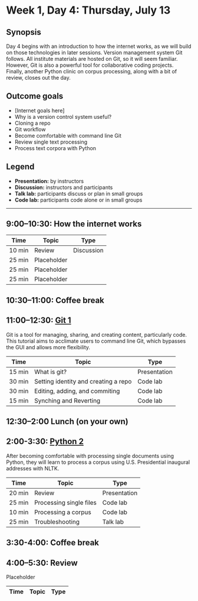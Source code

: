 # Week 1, Day 4: Thursday, July 13

## Synopsis

Day 4 begins with an introduction to how the internet works, as we will build on those technologies in later sessions.  Version management system Git follows.  All institute materials are hosted on Git, so it will seem familiar.  However, Git is also a powerful tool for collaborative coding projects.  Finally, another Python clinic on corpus processing, along with a bit of review, closes out the day.  

## Outcome goals
* [Internet goals here]
* Why is a version control system useful?
* Cloning a repo
* Git workflow
* Become comfortable with command line Git
* Review single text processing
* Process text corpora with Python

## Legend

* **Presentation:** by instructors
* **Discussion:** instructors and participants
* **Talk lab:** participants discuss or plan in small groups
* **Code lab:** participants code alone or in small groups

______

## 9:00–10:30: How the internet works


Time | Topic | Type
---- | ----  | ----
10 min | Review | Discussion
25 min | Placeholder | 
25 min | Placeholder | 
25 min | Placeholder | 

## 10:30–11:00: Coffee break

## 11:00–12:30: [Git 1](git_tutorial.md)

Git is a tool for managing, sharing, and creating content, particularly code.  This tutorial aims to acclimate users to command line Git, which bypasses the GUI and allows more flexibility.

Time | Topic | Type
---- | ----  | ----
15 min | What is git? | Presentation
30 min | Setting identity and creating a repo | Code lab
30 min | Editing, adding, and commiting | Code lab
15 min | Synching and Reverting | Code lab

## 12:30–2:00 Lunch (on your own)

## 2:00-3:30: [Python 2](Python%20Clinic%20Day%202.ipynb)

After becoming comfortable with processing single documents using Python, they will learn to process a corpus using U.S. Presidential inaugural addresses with NLTK.

Time | Topic | Type
---- | ---- | ----
20 min | Review | Presentation
25 min | Processing single files | Code lab
10 min | Processing a corpus | Code lab
25 min | Troubleshooting | Talk lab

## 3:30-4:00: Coffee break

## 4:00–5:30: Review

Placeholder

Time | Topic | Type
---- | ---- | ----

